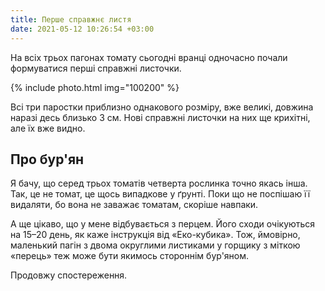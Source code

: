 ```yaml
---
title: Перше справжнє листя
date: 2021-05-12 10:26:54 +03:00
---
```


На всіх трьох пагонах томату сьогодні вранці одночасно почали формуватися перші справжні листочки.

{% include photo.html img="100200" %}

Всі три паростки приблизно однакового розміру, вже великі, довжина наразі десь близько 3 см. Нові справжні листочки на них ще крихітні, але їх вже видно.


Про бур'ян
----------

Я бачу, що серед трьох томатів четверта рослинка точно якась інша. Так, це не томат, це щось випадкове у ґрунті. Поки що не поспішаю її видаляти, бо вона не заважає томатам, скоріше навпаки.

А ще цікаво, що у мене відбувається з перцем. Його сходи очікуються на 15–20 день, як каже інструкція від «Еко-кубика». Тож, ймовірно, маленький пагін з двома округлими листиками у горщику з міткою «перець» теж може бути якимось стороннім бур'яном.

Продовжу спостереження.
